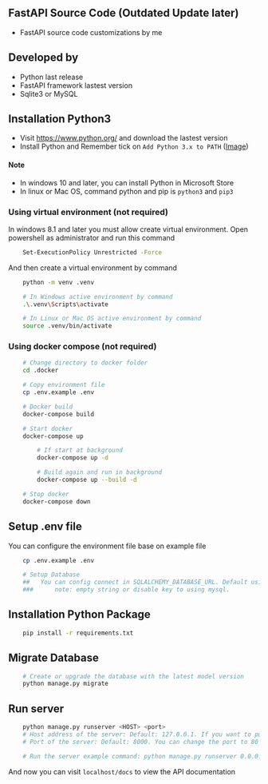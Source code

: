 ## FastAPI Source Code (Outdated Update later)
- FastAPI source code customizations by me


## Developed by
- Python last release
- FastAPI framework lastest version
- Sqlite3 or MySQL


## Installation Python3
- Visit https://www.python.org/ and download the lastest version
- Install Python and Remember tick on `Add Python 3.x to PATH` ([Image](https://docs.blender.org/manual/vi/latest/_images/about_contribute_install_windows_installer.png))

#### Note
- In windows 10 and later, you can install Python in Microsoft Store
- In linux or Mac OS, command python and pip is `python3` and `pip3`


### Using virtual environment (not required)
In windows 8.1 and later you must allow create virtual environment. Open powershell as administrator and run this command
```bash
    Set-ExecutionPolicy Unrestricted -Force
```

And then create a virtual environment by command
```bash
    python -m venv .venv

    # In Windows active environment by command
    .\.venv\Scripts\activate

    # In Linux or Mac OS active environment by command
    source .venv/bin/activate
```


### Using docker compose (not required)
```bash
    # Change directory to docker folder
    cd .docker

    # Copy environment file
    cp .env.example .env

    # Docker build
    docker-compose build

    # Start docker
    docker-compose up

        # If start at background
        docker-compose up -d

        # Build again and run in background
        docker-compose up --build -d

    # Stop docker
    docker-compose down
```


## Setup .env file
You can configure the environment file base on example file
```bash
    cp .env.example .env

    # Setup Database
    ##   You can config connect in SQLALCHEMY_DATABASE_URL. Default using sqlite3
    ###      note: empty string or disable key to using mysql.
```


## Installation Python Package
```bash
    pip install -r requirements.txt
```


## Migrate Database
```bash
    # Create or upgrade the database with the latest model version
    python manage.py migrate
```

## Run server
```bash
    python manage.py runserver <HOST> <port>
    # Host address of the server: Default: 127.0.0.1. If you want to public the server address host address is 0.0.0.0
    # Port of the server: Default: 8000. You can change the port to 80

    # Run the server example command: python manage.py runserver 0.0.0.0 80
```

And now you can visit `localhost/docs` to view the API documentation
